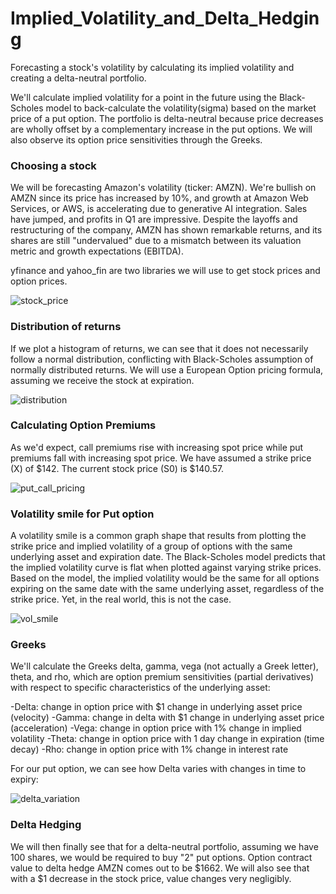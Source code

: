 # Implied_Volatility_and_Delta_Hedging
Forecasting a stock's volatility by calculating its implied volatility and creating a delta-neutral portfolio.

We'll calculate implied volatility for a point in the future using the Black-Scholes model to back-calculate the volatility(sigma) based on the market price of a put option. The portfolio is delta-neutral because price decreases are wholly offset by a complementary increase in the put options. We will also observe its option price sensitivities through the Greeks.

### Choosing a stock 

We will be forecasting Amazon's volatility (ticker: AMZN). We're bullish on AMZN since its price has increased by 10%, and growth at Amazon Web Services, or AWS, is accelerating due to generative AI integration. Sales have jumped, and profits in Q1 are impressive. Despite the layoffs and restructuring of the company, AMZN has shown remarkable returns, and its shares are still "undervalued" due to a mismatch between its valuation metric and growth expectations (EBITDA).

yfinance and yahoo_fin are two libraries we will use to get stock prices and option prices.

![stock_price](https://github.com/RutunjayRao/Implied_Volatility_and_Delta_Hedging/assets/89570687/82a3d12c-f9c9-49c4-a84e-83c8f8bda667)

### Distribution of returns

If we plot a histogram of returns, we can see that it does not necessarily follow a normal distribution, conflicting with Black-Scholes assumption of normally distributed returns. We will use a European Option pricing formula, assuming we receive the stock at expiration.

![distribution](https://github.com/RutunjayRao/Implied_Volatility_and_Delta_Hedging/assets/89570687/8cbbd296-9bec-4c7d-967c-d93a118544db)

### Calculating Option Premiums
As we'd expect, call premiums rise with increasing spot price while put premiums fall with increasing spot price. We have assumed a strike price (X) of $142. The current stock price (S0) is $140.57. 

![put_call_pricing](https://github.com/RutunjayRao/Implied_Volatility_and_Delta_Hedging/assets/89570687/c102e21e-d735-4154-91be-71b201f53de0)

### Volatility smile for Put option

A volatility smile is a common graph shape that results from plotting the strike price and implied volatility of a group of options with the same underlying asset and expiration date. The Black-Scholes model predicts that the implied volatility curve is flat when plotted against varying strike prices. Based on the model, the implied volatility would be the same for all options expiring on the same date with the same underlying asset, regardless of the strike price. Yet, in the real world, this is not the case.

![vol_smile](https://github.com/RutunjayRao/Implied_Volatility_and_Delta_Hedging/assets/89570687/b9b4f3f9-62f3-4894-bb2b-9f6197170490)

### Greeks

We'll calculate the Greeks delta, gamma, vega (not actually a Greek letter), theta, and rho, which are option premium sensitivities (partial derivatives) with respect to specific characteristics of the underlying asset:

-Delta: change in option price with $1 change in underlying asset price (velocity)
-Gamma: change in delta with $1 change in underlying asset price (acceleration)
-Vega: change in option price with 1% change in implied volatility
-Theta: change in option price with 1 day change in expiration (time decay)
-Rho: change in option price with 1% change in interest rate

For our put option, we can see how Delta varies with changes in time to expiry:

![delta_variation](https://github.com/RutunjayRao/Implied_Volatility_and_Delta_Hedging/assets/89570687/320a3033-13c0-4394-8262-615571479759)

### Delta Hedging

We will then finally see that for a delta-neutral portfolio, assuming we have 100 shares, we would be required to buy "2" put options.
Option contract value to delta hedge AMZN comes out to be $1662.
We will also see that with a $1 decrease in the stock price, value changes very negligibly.
